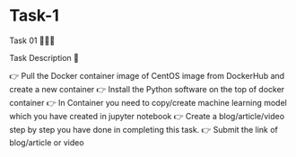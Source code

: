 # Task-1

Task 01 👨🏻‍💻

Task Description 📄

👉 Pull the Docker container image of CentOS image from DockerHub and create a new container
👉 Install the Python software on the top of docker container
👉 In Container you need to copy/create machine learning model which you have created in jupyter notebook
👉 Create a blog/article/video step by step you have done in completing this task. 
👉 Submit the link of blog/article or video 
